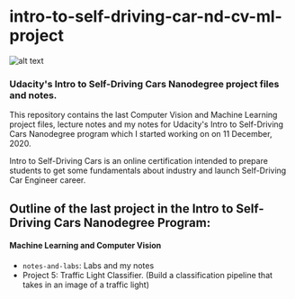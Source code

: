 # intro-to-self-driving-car-nd-cv-ml-project
![alt text](https://www.udacity.com/www-proxy/contentful/assets/2y9b3o528xhq/2WzhWjtTAGud8IYjEDrSLT/0eee8450cca90f512bbb0bbed539e827/nd113_open_graph.jpg)

### Udacity's Intro to Self-Driving Cars Nanodegree project files and notes.

This repository contains the last Computer Vision and Machine Learning project files, lecture notes and my notes for Udacity's Intro to Self-Driving Cars Nanodegree program which I started working on on 11 December, 2020.

Intro to Self-Driving Cars is an online certification intended to prepare students to get some fundamentals about industry and launch Self-Driving Car Engineer career.

## Outline of the last project in the Intro to Self-Driving Cars Nanodegree Program:
#### Machine Learning and Computer Vision
- `notes-and-labs`: Labs and my notes
- Project 5: Traffic Light Classifier. (Build a classification pipeline that takes in an image of a traffic light)
